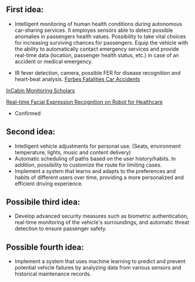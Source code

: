 ## First idea:
- Intelligent monitoring of human health conditions during autonomous car-sharing services. It employes sensors able to detect possible anomalies in passengers health values. Possibility to take vital choices for increasing surviving chances for passengers. Equip the vehicle with the ability to automatically contact emergency services and provide real-time data (location, passenger health status, etc.) in case of an accident or medical emergency.

- IR fever detection, camera, possible FER for disease recognition and heart-beat analysis.
[Forbes Fatalities Car Accidents](https://www.forbes.com/advisor/legal/auto-accident/car-accident-statistics/)

[InCabin Monitoring Scholars](https://www.mdpi.com/1424-8220/22/12/4360)

[Real-time Facial Expression Recognition on Robot for Healthcare](https://ieeexplore.ieee.org/document/8535710)



- Confirmed
## Second idea:
- Intelligent vehicle adjustments for personal use. (Seats, environment temperature, lights, music and content delivery)
- Automatic scheduling of paths based on the user history/habits. In addition, possibility to customize the route for limiting cases.
- Implement a system that learns and adapts to the preferences and habits of different users over time, providing a more personalized and efficient driving experience.
## Possibile third idea:
- Develop advanced security measures such as biometric authentication, real-time monitoring of the vehicle's surroundings, and automatic threat detection to ensure passenger safety.
## Possible fourth idea: 
- Implement a system that uses machine learning to predict and prevent potential vehicle failures by analyzing data from various sensors and historical maintenance records.